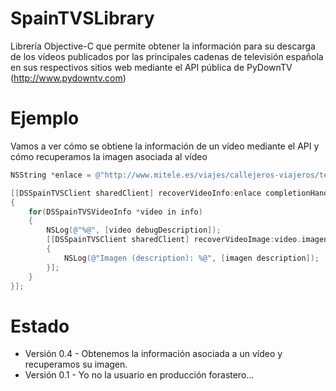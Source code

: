 SpainTVSLibrary
===============

Librería Objective-C que permite obtener la información para su descarga de los vídeos publicados por las principales cadenas de televisión española en sus respectivos sitios web mediante el API pública de PyDownTV (http://www.pydowntv.com)

# Ejemplo #

Vamos a ver cómo se obtiene la información de un vídeo mediante el API y cómo recuperamos la imagen asociada al vídeo

```objective-c
NSString *enlace = @"http://www.mitele.es/viajes/callejeros-viajeros/temporada-3/programa-109/";

[[DSSpainTVSClient sharedClient] recoverVideoInfo:enlace completionHandler:^(NSArray *info, NSError *error) 
{
    for(DSSpainTVSVideoInfo *video in info)
    {
        NSLog(@"%@", [video debugDescription]);
        [[DSSpainTVSClient sharedClient] recoverVideoImage:video.imagen completionHandler:^(UIImage *imagen, NSError *error) 
        {
            NSLog(@"Imagen (description): %@", [imagen description]);
        }];
    }
}];
```

# Estado #
* Versión 0.4 - Obtenemos la información asociada a un vídeo y recuperamos su imagen.
* Versión 0.1 - Yo no la usuario en producción forastero...
